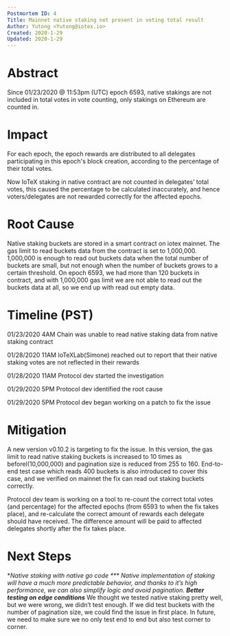 ```yaml
---
Postmortem ID: 4
Title: Mainnet native staking not present in voting total result
Author: Yutong <Yutong@iotex.io>
Created: 2020-1-29
Updated: 2020-1-29
---
```


# Abstract

Since 01/23/2020 @ 11:53pm (UTC) epoch 6593, native stakings are not included in total votes in vote counting, only stakings on Ethereum are counted in.

# Impact
For each epoch, the epoch rewards are distributed to all delegates participating in this epoch's block creation, according to the percentage of their total votes.

Now IoTeX staking in native contract are not counted in delegates’ total votes, this caused the percentage to be calculated inaccurately, and hence voters/delegates are not rewarded correctly for the affected epochs.

# Root Cause
Native staking buckets are stored in a smart contract on iotex mainnet. The gas limit to read buckets data from the contract is set to 1,000,000. 1,000,000 is enough to read out buckets data when the total number of buckets are small, but not enough when the number of buckets grows to a certain threshold. On epoch 6593, we had more than 120 buckets in contract, and with 1,000,000 gas limit we are not able to read out the buckets data at all, so we end up with read out empty data.

# Timeline (PST)
01/23/2020 4AM	Chain was unable to read native staking data from native staking contract

01/28/2020 11AM	IoTeXLab(Simone) reached out to report that their native staking votes are not reflected in their rewards

01/28/2020 11AM	Protocol dev started the investigation

01/29/2020 5PM	Protocol dev identified the root cause

01/29/2020 5PM	Protocol dev began working on a patch to fix the issue

# Mitigation
A new version v0.10.2 is targeting to fix the issue. In this version, the gas limit to read native staking buckets is increased to 10 times as beforeI(10,000,000) and pagination size is reduced from 255 to 160. End-to-end test case which reads 400 buckets is also introduced to cover this case, and we verified on mainnet the fix can read out staking buckets correctly.

Protocol dev team is working on a tool to re-count the correct total votes (and percentage) for the affected epochs (from 6593 to when the fix takes place), and re-calculate the correct amount of rewards each delegate should have received. The difference amount will be paid to affected delegates shortly after the fix takes place.

# Next Steps
**Native staking with native go code ***
Native implementation of staking will have a much more predictable behavior, and thanks to it’s high performance, we can also simplify logic and avoid pagination.
**Better testing on edge conditions***
We thought we tested native staking pretty well, but we were wrong, we didn’t test enough. If we did test buckets with the number of pagination size, we could find the issue in first place. In future, we need to make sure we no only test end to end but also test corner to corner.
